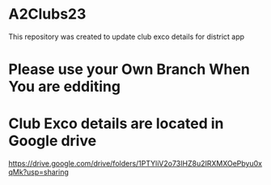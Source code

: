 # A2Clubs23
This repository was created to update club exco details for district app

# Please use your Own Branch When You are edditing

# Club Exco details are located in Google drive
https://drive.google.com/drive/folders/1PTYliV2o73IHZ8u2IRXMXOePbyu0xqMk?usp=sharing
